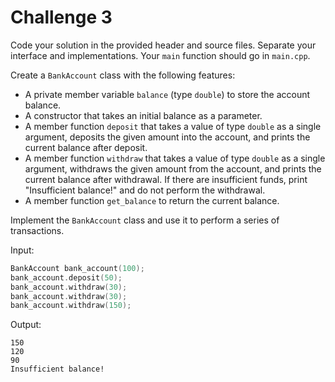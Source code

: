# Challenge 3
Code your solution in the provided header and source files. Separate your interface and implementations. Your `main` function should go in `main.cpp`.

Create a `BankAccount` class with the following features:

- A private member variable `balance` (type `double`) to store the account balance.
- A constructor that takes an initial balance as a parameter.
- A member function `deposit` that takes a value of type `double` as a single argument, deposits the given amount into the account, and prints the current balance after deposit.
- A member function `withdraw` that takes a value of type `double` as a single argument, withdraws the given amount from the account, and prints the current balance after withdrawal. If there are insufficient funds, print "Insufficient balance!" and do not perform the withdrawal.
- A member function `get_balance` to return the current balance.

Implement the `BankAccount` class and use it to perform a series of transactions.

Input:

```cpp
BankAccount bank_account(100);
bank_account.deposit(50);
bank_account.withdraw(30);
bank_account.withdraw(30);
bank_account.withdraw(150);
```

Output:

```
150
120
90
Insufficient balance!
```
